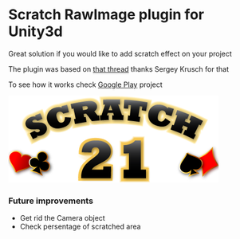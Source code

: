 # Scratch RawImage plugin for Unity3d

Great solution if you would like to add scratch effect on your project

The plugin was based on [that thread](http://stackoverflow.com/a/23366233/5976147) thanks Sergey Krusch for that

To see how it works check [Google Play](https://play.google.com/store/apps/details?id=com.ANDYPANDY.Instant21&hl=uk) project

![alt tag](https://raw.githubusercontent.com/sergmaksimchuk/scratchrawimage/master/Assets/sprites/logo_scratch.png)

### Future improvements 
* Get rid the Camera object
*  Check persentage of scratched area
